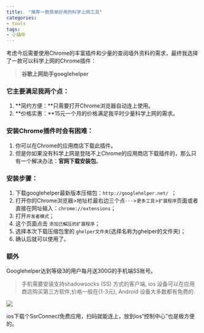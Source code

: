 ```yaml
---
title:  "推荐一款简单好用的科学上网工具"
categories:
- tools
tags:
- 小插件
---
```


考虑今后需要使用Chrome的丰富插件和少量的查阅墙外资料的需求，最终我选择了一款可以科学上网的Chrome插件：

> **谷歌上网助手googlehelper**

### 它主要满足我两个点：
1.  **简约方便：**只需要打开Chrome浏览器自动连上使用。
2.  **价格实惠：**15元一个月的价格满足我平时少量科学上网的需求。

### 安装Chrome插件时会有困难：
1. 你可以在Chrome的应用商店下载此插件。
2. 但是你如果没有科学上网是登陆不上Chrome的应用商店下载插件的，那么只有一个解决办法：**官网下载安装包**。

### 安装步骤：  
1. 下载googlehelper最新版本压缩包：`http://googlehelper.net/ `；  
2. 打开你的Chrome浏览器>地址栏最右边三个点`···`>`更多工具`>`扩展程序`页面或者直接在网址输入：`chrome://extensions`；
3. 打开`开发者模式`；
4. 这个页面点击 `添加已解压的扩展程序`；
5. 选择本次下载压缩包里的 `ghelper文件夹`(选择名称为ghelper的文件夹)；  
6. 确认后就可以使用了。

### 额外

Googlehelper达到等级3的用户每月送300G的手机端SS账号。

> 手机需要安装支持shadowsocks (SS) 方式的客户端, ios 设备可以在应用商店购买第三方软件,价格一般在(1-3元), Android 设备大多数都有免费的.

![](https://cdn.yan100.top/15376899418863.jpg)

ios下载个SsrConnect免费应用，扫码就能连上，放到ios“控制中心”也是极方便的。


